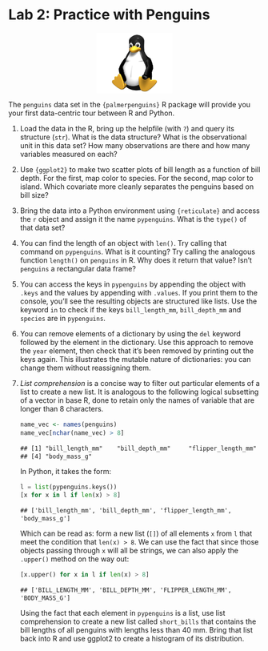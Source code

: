 Lab 2: Practice with Penguins
================

<img src="figs/tux-penguin.jpg" width="30%" style="display: block; margin: auto;" />

The `penguins` data set in the `{palmerpenguins}` R package will provide
you your first data-centric tour between R and Python.

1.  Load the data in the R, bring up the helpfile (with `?`) and query
    its structure (`str`). What is the data structure? What is the
    observational unit in this data set? How many observations are there
    and how many variables measured on each?

2.  Use `{ggplot2}` to make two scatter plots of bill length as a
    function of bill depth. For the first, map color to species. For the
    second, map color to island. Which covariate more cleanly separates
    the penguins based on bill size?

3.  Bring the data into a Python environment using `{reticulate}` and
    access the `r` object and assign it the name `pypenguins`. What is
    the `type()` of that data set?

4.  You can find the length of an object with `len()`. Try calling that
    command on `pypenguins`. What is it counting? Try calling the
    analogous function `length()` on `penguins` in R. Why does it return
    that value? Isn’t `penguins` a rectangular data frame?

5.  You can access the keys in `pypenguins` by appending the object with
    `.keys` and the values by appending with `.values`. If you print
    them to the console, you’ll see the resulting objects are structured
    like lists. Use the keyword `in` to check if the keys
    `bill_length_mm`, `bill_depth_mm` and `species` are in `pypenguins`.

6.  You can remove elements of a dictionary by using the `del` keyword
    followed by the element in the dictionary. Use this approach to
    remove the `year` element, then check that it’s been removed by
    printing out the keys again. This illustrates the mutable nature of
    dictionaries: you can change them without reassigning them.

7.  *List comprehension* is a concise way to filter out particular
    elements of a list to create a new list. It is analogous to the
    following logical subsetting of a vector in base R, done to retain
    only the names of variable that are longer than 8 characters.
    
    ``` r
    name_vec <- names(penguins)
    name_vec[nchar(name_vec) > 8]
    ```
    
        ## [1] "bill_length_mm"    "bill_depth_mm"     "flipper_length_mm"
        ## [4] "body_mass_g"
    
    In Python, it takes the form:
    
    ``` python
    l = list(pypenguins.keys())
    [x for x in l if len(x) > 8]
    ```
    
        ## ['bill_length_mm', 'bill_depth_mm', 'flipper_length_mm', 'body_mass_g']
    
    Which can be read as: form a new list (`[]`) of all elements `x`
    from `l` that meet the condition that `len(x) > 8`. We can use the
    fact that since those objects passing through `x` will all be
    strings, we can also apply the `.upper()` method on the way out:
    
    ``` python
    [x.upper() for x in l if len(x) > 8]
    ```
    
        ## ['BILL_LENGTH_MM', 'BILL_DEPTH_MM', 'FLIPPER_LENGTH_MM', 'BODY_MASS_G']
    
    Using the fact that each element in `pypenguins` is a list, use list
    comprehension to create a new list called `short_bills` that
    contains the bill lengths of all penguins with lengths less than 40
    mm. Bring that list back into R and use ggplot2 to create a
    histogram of its distribution.
